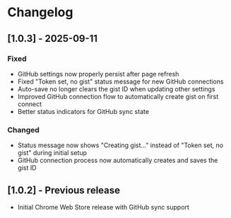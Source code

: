 # Changelog

## [1.0.3] - 2025-09-11

### Fixed
- GitHub settings now properly persist after page refresh
- Fixed "Token set, no gist" status message for new GitHub connections
- Auto-save no longer clears the gist ID when updating other settings
- Improved GitHub connection flow to automatically create gist on first connect
- Better status indicators for GitHub sync state

### Changed
- Status message now shows "Creating gist..." instead of "Token set, no gist" during initial setup
- GitHub connection process now automatically creates and saves the gist ID

## [1.0.2] - Previous release
- Initial Chrome Web Store release with GitHub sync support